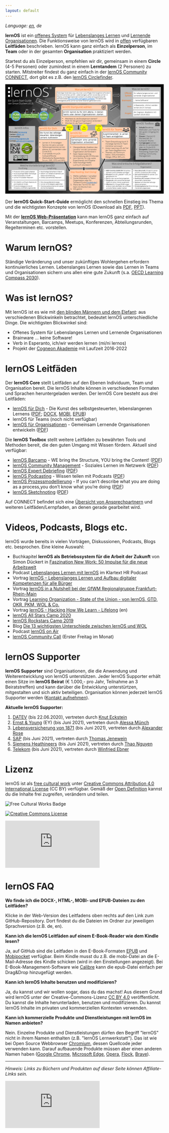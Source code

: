 ```yaml
---
layout: default
---
```

*Language: [en](/lernos/en), de*

**lernOS** ist ein [offenes System](https://de.wikipedia.org/wiki/Offenes_System) für [Lebenslanges Lernen](https://de.wikipedia.org/wiki/Lebenslanges_Lernen) und [Lernende Organisationen](https://de.wikipedia.org/wiki/Lernende_Organisation). Die Funktionsweise von lernOS wird in [offen](https://opendefinition.org/od/2.1/de/) verfügbaren **Leitfäden** beschrieben. lernOS kann ganz einfach als **Einzelperson**, im **Team** oder in der gesamten **Organisation** praktiziert werden.

Startest du als Einzelperson, empfehlen wir dir, gemeinsam in einem **Circle** (4-5 Personen) oder zumindest in einem **Lerntandem** (2 Personen) zu starten. Mitstreiter findest du ganz einfach in der [lernOS Community CONNECT](https://community.cogneon.de), dort gibt es z.B. den [lernOS Circlefinder](https://community.cogneon.de/c/lernos/lernos-circlefinder/).

![lernOS Quick-Start-Guide (Version 0.3)](./images/lernOS-Quick-Start-Guide-v03.png)

Der **lernOS Quick-Start-Guide** ermöglicht den schnellen Einstieg ins Thema und die wichtigsten Konzepte von lernOS (Download als [PDF](./downloads/lernOS-Quick-Start-Guide-de-v03.pdf), [PPT](./downloads/lernOS-Quick-Start-Guide-de-v03.pptx)).

Mit der **[lernOS Web-Präsentation](https://cogneon.github.io/lernos/presentation/de/)** kann man lernOS ganz einfach auf Veranstaltungen, Barcamps, Meetups, Konferenzen, Abteilungsrunden, Regelterminen etc. vorstellen.

# Warum lernOS?
Ständige Veränderung und unser zukünftiges Wohlergehen erfordern kontinuierliches Lernen. Lebenslanges Lernen sowie das Lernen in Teams und Organisationen sichern uns allen eine gute Zukunft (s.a. [OECD Learning Compass 2030](https://www.oecd.org/education/2030-project/teaching-and-learning/learning/)).

# Was ist lernOS?

Mit lernOS ist es wie mit [den blinden Männern und dem Elefant](https://de.wikipedia.org/wiki/Die_blinden_M%C3%A4nner_und_der_Elefant): aus verschiedenen Blickwinkeln betrachtet, bedeutet lernOS unterschiedliche Dinge. Die wichtigsten Blickwinkel sind:

* Offenes System für Lebenslanges Lernen und Lernende Organisationen
* Brainware ... keine Software!
* Verb in Esperanto, ich/wir werden lernen (mi/ni lernos)
* Projekt der [Cogneon Akademie](https://lernos.org) mit Laufzeit 2016-2022

# lernOS Leitfäden
Der **lernOS Core** stellt Leitfäden auf den Ebenen Individuum, Team und Organisation bereit. Die lernOS Inhalte können in verschiedenen Formaten und Sprachen heruntergeladen werden. Der lernOS Core besteht aus drei Leitfäden:

* [lernOS für Dich](https://cogneon.github.io/lernos-for-you/de/) - Die Kunst des selbstgesteuerten, lebenslangenen Lernens ([PDF](https://raw.githubusercontent.com/cogneon/lernos-for-you/master/de/lernOS-fuer-Dich-Leitfaden.pdf); [DOCX](https://raw.githubusercontent.com/cogneon/lernos-for-you/master/de/lernOS-fuer-Dich-Leitfaden.docx), [MOBI](https://raw.githubusercontent.com/cogneon/lernos-for-you/master/de/lernOS-fuer-Dich-Leitfaden.mobi), [EPUB](https://raw.githubusercontent.com/cogneon/lernos-for-you/master/de/lernOS-fuer-Dich-Leitfaden.epub))
* lernOS für Teams (noch nicht verfügbar)
* [lernOS für Organisationen](https://cogneon.github.io/lernos-for-organizations/de/) - Gemeinsam Lernende Organisationen entwickeln ([PDF](https://raw.githubusercontent.com/cogneon/lernos-for-organizations/master/de/lernOS-Guide-for-Organizations-de.pdf))

Die **lernOS Toolbox** stellt weitere Leitfäden zu bewährten Tools und Methoden bereit, die den guten Umgang mit Wissen fördern. Aktuell sind verfügbar:

* [lernOS Barcamp](https://cogneon.github.io/lernos-barcamp/de/) - WE bring the Structure, YOU bring the Content! ([PDF](https://raw.githubusercontent.com/cogneon/lernos-barcamp/master/de/lernOS-Barcamp-Guide-de.pdf))
* [lernOS Community Management](https://cogneon.github.io/lernos-cmgmt/de/) - Soziales Lernen im Netzwerk ([PDF](https://raw.githubusercontent.com/cogneon/lernos-cmgmt/master/de/lernOS-Community-Management-Guide-de.pdf))
* [lernOS Expert Debriefing](https://cogneon.github.io/lernos-expert-debriefing/de/) ([PDF](https://raw.githubusercontent.com/cogneon/lernos-expert-debriefing/master/de/lernOS-expert-debriefing-Guide-de.pdf))
* [lernOS Podcasting](https://cogneon.github.io/lernos-podcasting/de/) - Wissen teilen mit Podcasts ([PDF](https://raw.githubusercontent.com/cogneon/lernos-podcasting/master/de/lernOS-Podcasting-Guide-de.pdf))
* [lernOS Prozessmodellierung](https://github.com/cogneon/lernos-cmgmt) - If you can’t describe what you are doing as a process,you don’t know what you’re doing ([PDF](https://github.com/cogneon/lernos-prozessmodellierung/releases/download/1.0/lernOS-Prozessmodellierung-de.pdf))
* [lernOS Sketchnoting](https://cogneon.github.io/lernos-sketchnoting/de/) ([PDF](https://raw.githubusercontent.com/cogneon/lernos-sketchnoting/master/de/lernOS-Sketchnoting-Guide-de.pdf))

Auf CONNECT befindet sich eine [Übersicht von Ansprechpartnern](https://community.cogneon.de/t/lernos-ansprechpartner/1845) und weiteren Leitfäden/Lernpfaden, an denen gerade gearbeitet wird.

# Videos, Podcasts, Blogs etc.

lernOS wurde bereits in vielen Vorträgen, Diskussionen, Podcasts, Blogs etc. besprochen. Eine kleine Auswahl:

* Buchkapitel **lernOS als Betriebssystem für die Arbeit der Zukunft** von Simon Dückert in [Faszination New Work: 50 Impulse für die neue Arbeitswelt](https://amzn.to/3issdMx)
* Podcast [Lebenslanges Lernen mit lernOS](https://fyyd.de/episode/5173375) im Klartext HR Podcast
* Vortrag [lernOS – Lebenslanges Lernen und Aufbau digitaler Kompetenzen für alle Bürger](https://www.youtube.com/watch?v=Wfe7HsqvqrQ)
* Vortrag [lernOS in a Nutshell bei der GfWM Regionalgruppe Frankfurt-Rhein-Main](https://www.youtube.com/watch?v=F5-f61GvXE4)
* Vortrag [Learning Organization - State of the Union - von lernOS, GTD, OKR, PKM, WOL & Co.](https://www.youtube.com/watch?v=H3O3eAY7XrI)
* Vortrag [lernOS - Hacking How We Learn - Lifelong](https://www.youtube.com/watch?v=7atMXYyzkBc&t=16s) (en)
* [lernOS All Stars Camp 2020](https://wiki.cogneon.de/loscamp20)
* [lernOS Rockstars Camp 2019](https://community.cogneon.de/t/1-lernos-rockstars-camp/)
* Blog [Die 13 wichtigsten Unterschiede zwischen lernOS und WOL](https://cogneon.de/2019/07/13/di3-13-wichtigsten-unterschiede-zwischen-lernos-und-wol/)
* Podcast [lernOS on Air](https://cogneon.de/loa)
* [lernOS Community Call](https://www.youtube.com/watch?v=-YKT2dD_C10&list=PLsDEDkLIwmRytb196veslnu2JiK9_dTqy) (Erster Freitag im Monat)

# lernOS Supporter

**lernOS Supporter** sind Organisationen, die die Anwendung und Weiterentwicklung von lernOS unterstützen. Jeder lernOS Supporter erhält einen Sitze im **lernOS Beirat** (€ 1.000,- pro Jahr, Teilnahme an 3 Beiratstreffen) und kann darüber  die Entwicklung unterstürtzen, mitgestalten und sich aktiv beteiligen.  Organisation können jederzeit lernOS Supporter werden ([Kontakt aufnehmen](https://cogneon.de/kontakt)).

**Aktuelle lernOS Supporter:**

1. [DATEV](https://www.datev.de) (bis 22.06.2020), vertreten durch [Knut Eckstein](https://www.xing.com/profile/Knut_Eckstein)
2. [Ernst & Young](https://www.ey.com) (EY) (bis Juni 2021), vertreten durch [Alessa Münch](https://www.linkedin.com/in/alessamuench/)
3. [Lebensversicherung von 1871](https://www.lv1871.de) (bis Juni 2021), vertreten durch [Alexander Rose](https://www.linkedin.com/in/alexander-rose-loci/)
4. [SAP](https://www.sap.com) (bis Juni 2021), vertreten durch [Thomas Jenewein](https://www.linkedin.com/in/thomasjenewein/)
5. [Siemens Heathineers](https://www.siemens-healthineers.com) (bis Juni 2021), vertreten durch [Thao Nguyen](https://www.linkedin.com/in/thao-nguyen-b19545148/)
6. [Telekom](https://www.telekom.de) (bis Juni 2021), vertreten durch [Winfried Ebner](https://www.linkedin.com/in/winfried-ebner/)

# Lizenz

lernOS ist als [free cultural work](https://creativecommons.org/share-your-work/public-domain/freeworks/) unter [Creative Commons Attribution 4.0 International License](https://creativecommons.org/licenses/by/4.0/) (CC BY) verfügbar. Gemäß der [Open Definition](https://opendefinition.org/od/2.1/de/) kannst du die Inhalte frei zugreifen, verändern und teilen.

![Free Cultural Works Badge](https://upload.wikimedia.org/wikipedia/commons/thumb/b/b7/Approved-for-free-cultural-works.svg/240px-Approved-for-free-cultural-works.svg.png)

<a rel="license" href="http://creativecommons.org/licenses/by/4.0/" target="_blank"><img alt="Creative Commons License" style="border-width:0" src="https://i.creativecommons.org/l/by/4.0/88x31.png" /></a>

![](https://analytics.cogneon.de/piwik.php?idsite=3&amp;rec=1)

# lernOS FAQ
**Wo finde ich die DOCX-, HTML-, MOBI- und EPUB-Dateien zu den Leitfäden?**

Klicke in der Web-Version des Leitfadens oben rechts auf den Link zum GitHub-Repository. Dort findest du die Dateien im Ordner zur jeweiligen Sprachversion (z.B. de, en).

**Kann ich die lernOS Leitfäden auf einem E-Book-Reader wie dem Kindle lesen?**

Ja, auf GitHub sind die Leitfaden in den E-Book-Formaten [EPUB](https://de.wikipedia.org/wiki/EPUB) und [Mobipocket](https://de.wikipedia.org/wiki/Mobipocket) verfügbar. Beim Kindle musst du z.B. die mobi-Datei an die E-Mail-Adresse des Kindle schicken (wird in den Einstellungen angezeigt). Bei E-Book-Management-Software wie [Calibre](https://calibre-ebook.com/) kann die epub-Datei einfach per Drag&Drop hinzugefügt werden.

**Kann ich lernOS Inhalte benutzen und modifizieren?**

Ja, du kannst und wir wollen sogar, dass du das machst! Aus diesem Grund wird lernOS unter der Creative-Commons-Lizenz [CC BY 4.0](https://creativecommons.org/licenses/by/4.0/) veröffentlicht. Du kannst die Inhalte herunterladen, benutzen und modifizieren. Du kannst lernOS Inhalte im privaten und kommerziellen Kontexten verwenden.

**Kann ich kommerzielle Produkte und Dienstleistungen mit lernOS im Namen anbieten?**

Nein. Einzelne Produkte und Dienstleistungen dürfen den Begriff "lernOS" nicht in ihrem Namen enthalten (z.B. "lernOS Lernwerkstatt"). Das ist wie bei Open Source Webbrowser [Chromium](https://www.chromium.org/Home), dessen Quellcode jeder verwenden kann. Darauf aufbauende Produkte müssen aber einen anderen Namen haben ([Google Chrome](https://de.wikipedia.org/wiki/Google_Chrome), [Microsoft Edge](https://de.wikipedia.org/wiki/Microsoft_Edge), [Opera](https://de.wikipedia.org/wiki/Opera_(Browser)), [Flock](https://de.wikipedia.org/wiki/Flock_(Browser)), [Brave](https://de.wikipedia.org/wiki/Brave_(Browser))).

----

*Hinweis: Links zu Büchern und Produkten auf dieser Seite können Affiliate-Links sein.*

![](https://analytics.cogneon.de/piwik.php?idsite=3&amp;rec=1)